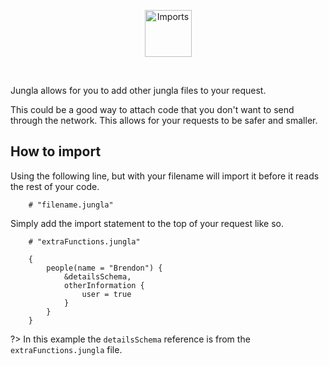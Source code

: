 <p align="center">
    <img src="./assets/img/Headers/Imports.svg" height="75px" alt="Imports"  title="Imports">
</p>
<br />

Jungla allows for you to add other jungla files to your request.

This could be a good way to attach code that you don't want to send through the network. This allows for your requests to be safer and smaller.

## How to import

Using the following line, but with your filename will import it before it reads the rest of your code.

```Jungla
    # "filename.jungla"
```

Simply add the import statement to the top of your request like so.

```Jungla
    # "extraFunctions.jungla"

    {
        people(name = "Brendon") {
            &detailsSchema,
            otherInformation {
                user = true
            }
        }
    }
```

?> In this example the `detailsSchema` reference is from the `extraFunctions.jungla` file.
